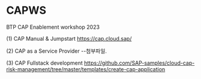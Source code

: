 # CAPWS
BTP CAP Enablement workshop 2023

(1) CAP Manual & Jumpstart
https://cap.cloud.sap/

(2) CAP as a Service Provider
--첨부파일.

(3) CAP Fullstack development
https://github.com/SAP-samples/cloud-cap-risk-management/tree/master/templates/create-cap-application

